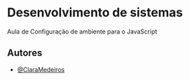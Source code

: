 
# Desenvolvimento de sistemas 

Aula de Configuração de ambiente para o JavaScript


## Autores

- [@ClaraMedeiros](https://www.github.com/octokatherine)

